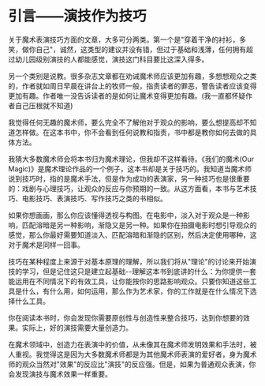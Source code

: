 # 引言——演技作为技巧

关于魔术表演技巧方面的文章，大多可分两类。第一个是"穿着干净的衬衫，多笑，做你自己"，诚然，这类型的建议并没有错，但过于基础和浅薄，任何拥有超过幼儿园级别演技的人都能感觉，演技这门科目要比这深入得多。

另一个类别是说教。很多杂志文章都在劝诫魔术师应该更加有趣，多想想观众之类的，作者就如周日早晨在讲台上的牧师一般，指责读者的罪恶，警告读者应该变得更加有趣。作者唯一没告诉读者的是如何让魔术变得更加有趣。(我一直都怀疑作者自己压根就不知道)

我觉得任何无趣的魔术师，要么完全不了解他对于观众的影响，要么想提高却不知道怎样做。在这本书中，你不会看到任何说教和指责，书中都是教你如何去做的具体方法。

我猜大多数魔术师会将本书归为魔术理论，但我却不这样看待。《我们的魔术(Our Magic)》是魔术理论作品的一个例子，这本书却是关于技巧的。我知道当魔术师说到技巧时，指的是魔术手法，但是作为成功的表演家，另一种技巧也是很重要的：戏剧与心理技巧，让观众的反应与你预期的一致。从这方面看，本书与艺术技巧、电影技巧、表演技巧、写作技巧之类的书相似。

如果你想画画，那么你应该懂得透视与构图。在电影中，淡入对于观众是一种影响，匹配溶暗是另一种影响，渐隐又是另一种。如果你在拍摄电影时想引导观众的感觉，那么你最好需要知道淡入、匹配溶暗和渐隐的区别，然后决定使用哪种，这对于魔术是同样一回事。

技巧在某种程度上来源于对基本原理的理解，所以我们将从"理论"的讨论来开始演技的学习，但是记住这只是建立起基础--理解这本书到底讲的什么：为你提供一套能运用在不同情况下的有效工具，让你能按你的思路影响观众。只要你知道这些工具是什么，有什么用，如何运用，那么作为艺术家，你的工作就是在什么情况下选择什么工具。

你在阅读本书时，你会发现你需要原创性与创造性来整合技巧，达到你想要的效果。实际上，好的演技需要大量创造力。

在魔术领域中，创造力在表演中的价值，从未像其在魔术师发明效果和手法时，被人重视。我觉得这是因为大多数魔术师都是为其他魔术师表演的爱好者，身为魔术师的观众当然对"效果"的反应比"演技"的反应强。但是，如果为普通观众表演，你会发现演技与魔术效果一样重要。